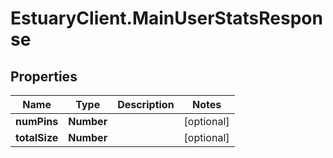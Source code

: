 # EstuaryClient.MainUserStatsResponse

## Properties
Name | Type | Description | Notes
------------ | ------------- | ------------- | -------------
**numPins** | **Number** |  | [optional] 
**totalSize** | **Number** |  | [optional] 


